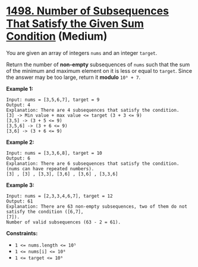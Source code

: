 # [1498. Number of Subsequences That Satisfy the Given Sum Condition][link] (Medium)

[link]: https://leetcode.com/problems/number-of-subsequences-that-satisfy-the-given-sum-condition/

You are given an array of integers `nums` and an integer `target`.

Return the number of **non-empty** subsequences of  `nums` such that the sum of the minimum and
maximum element on it is less or equal to  `target`. Since the answer may be too large, return it
**modulo** `10⁹ + 7`.

**Example 1:**

```
Input: nums = [3,5,6,7], target = 9
Output: 4
Explanation: There are 4 subsequences that satisfy the condition.
[3] -> Min value + max value <= target (3 + 3 <= 9)
[3,5] -> (3 + 5 <= 9)
[3,5,6] -> (3 + 6 <= 9)
[3,6] -> (3 + 6 <= 9)
```

**Example 2:**

```
Input: nums = [3,3,6,8], target = 10
Output: 6
Explanation: There are 6 subsequences that satisfy the condition. (nums can have repeated numbers).
[3] , [3] , [3,3], [3,6] , [3,6] , [3,3,6]
```

**Example 3:**

```
Input: nums = [2,3,3,4,6,7], target = 12
Output: 61
Explanation: There are 63 non-empty subsequences, two of them do not satisfy the condition ([6,7],
[7]).
Number of valid subsequences (63 - 2 = 61).
```

**Constraints:**

- `1 <= nums.length <= 10⁵`
- `1 <= nums[i] <= 10⁶`
- `1 <= target <= 10⁶`
